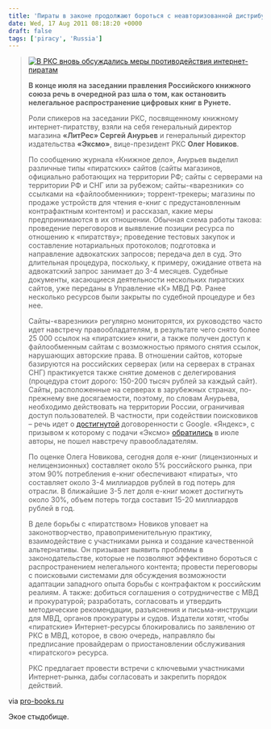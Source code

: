```yaml
---
title: 'Пираты в законе продолжают бороться с неавторизованной дистрибуцией'
date: Wed, 17 Aug 2011 08:18:20 +0000
draft: false
tags: ['piracy', 'Russia']
---
```


> [![В РКС вновь обсуждались меры противодействия интернет-пиратам](http://pro-books.ru/sites/default/files/imagecache/thumb200/rkscopy.jpg)](http://pro-books.ru/sites/default/files/imagecache/normal/rkscopy.jpg)
> 
> **В конце июля на заседании правления Российского книжного союза речь в очередной раз шла о том, как остановить нелегальное распространение цифровых книг в Рунете.**
> 
> Роли спикеров на заседании РКС, посвященному книжному интернет-пиратству, взяли на себя генеральный директор магазина **«ЛитРес» Сергей Анурьев** и генеральный директор издательства **«Эксмо»**, вице-президент РКС **Олег Новиков**.
> 
> По сообщению журнала «Книжное дело», Анурьев выделил различные типы «пиратских» сайтов (сайты магазинов, официально работающих на территории РФ; сайты с серверами на территории РФ и СНГ или за рубежом; сайты-«варезники» со ссылками на «файлообменники»; торрент-трекеры; магазины по продаже устройств для чтения е-книг с предустановленным контрафактным контентом) и рассказал, какие меры предпринимаются в их отношении. Обычная схема работы такова: проведение переговоров и выявление позиции ресурса по отношению к «пиратству»; проведение тестовых закупок и составление нотариальных протоколов; подготовка и направление адвокатских запросов; передача дел в суд. Это длительная процедура, поскольку, к примеру, ожидание ответа на адвокатский запрос занимает до 3-4 месяцев. Судебные документы, касающиеся деятельности нескольких пиратских сайтов, уже переданы в Управление «К» МВД РФ. Ранее несколько ресурсов были закрыты по судебной процедуре и без нее.
> 
> Сайты-«варезники» регулярно мониторятся, их руководство часто идет навстречу правообладателям, в результате чего снято более 25 000 ссылок на «пиратские» книги, а также получен доступ к файлообменным сайтам с возможностью прямого снятия ссылок, нарушающих авторские права. В отношении сайтов, которые базируются на российских серверах (или на серверах в странах СНГ) практикуется также снятие доменов с делегирования (процедура стоит дорого: 150-200 тысяч рублей за каждый сайт). Сайты, расположенные на серверах в зарубежных странах, по-прежнему вне досягаемости, поэтому, по словам Анурьева, необходимо действовать на территории России, ограничивая доступ пользователей. В частности, при содействии поисковиков – речь идет о [достигнутой](http://pro-books.ru/news/3/7714#) договоренности с Google. «Яндекс», с призывом к которому с подачи «Эксмо» [обратились](http://pro-books.ru/news/3/7714#) в июле авторы, не пошел навстречу правообладателям.
> 
> По оценке Олега Новикова, сегодня доля е-книг (лицензионных и нелицензионных) составляет около 5% российского рынка, при этом 90% потребления е-книг обеспечивают «пираты», что составляет около 3-4 миллиардов рублей в год потерь для отрасли. В ближайшие 3-5 лет доля е-книг может достигнуть около 30%, объем потерь тогда составит 15-20 миллиардов рублей в год.
> 
> В деле борьбы с «пиратством» Новиков уповает на законотворчество, правоприменительную практику, взаимодействие с участниками рынка и создание качественной альтернативы. Он призывает выявить проблемы в законодательстве, которые не позволяют эффективно бороться с распространением нелегального контента; провести переговоры с поисковыми системами для обсуждения возможности адаптации западного опыта борьбы с контрафактом к российским реалиям. А также: добиться соглашения о сотрудничестве с МВД и прокуратурой; разработать, согласовать и утвердить методические рекомендации, разъяснения и письма-инструкции для МВД, органов прокуратуры и судов. Издатели хотят, чтобы «пиратские» Интернет-ресурсы блокировались по заявлению от РКС в МВД, которое, в свою очередь, направляло бы предписание провайдерам о приостановлении обслуживания «пиратского» ресурса.
> 
> РКС предлагает провести встречи с ключевыми участниками Интернет-рынка, дабы согласовать и закрепить порядок действий.

via [pro-books.ru](http://pro-books.ru/news/3/7714#.TktwuJ7rF14.twitter)

Экое стыдобище.